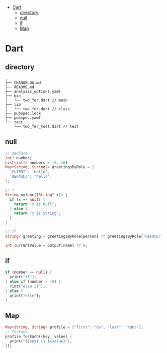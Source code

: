 - [Dart](#dart)
  - [directory](#directory)
  - [null](#null)
  - [if](#if)
  - [Map](#map)

# Dart

## directory
```
.
├── CHANGELOG.md
├── README.md
├── analysis_options.yaml
├── bin
│   └── two_fer.dart // main
├── lib
│   └── two_fer.dart // class
├── pubspec.lock
├── pubspec.yaml
└── test
    └── two_fer_test.dart // test
```

## null
```dart
// declare
int? number;
List<int?> numbers = [9, 10]
Map<String, String?> greetingsByRole = {
  'CLIENT': 'hello',
  'DEFAULT': 'hello',
};
```
```dart
// ?
String myfunc([String? x]) {
  if (x == null) {
    return "x is null";
  } else {
    return "x is String";
  }
}
```

```dart
// ??
String? greeting = greetingsByRole[person] ?? greetingsByRole["DEFAULT"];

int currentValue = output[name] ?? 0;
```


## if
```dart
if (number == null) {
  print("if");
} else if (number < 10) {
  rint("else if");
} else {
  print("else");
}
```

## Map
```dart
Map<String, String> profile = {"first": "Go", "last": "Kubo"};
// forEach
profile.forEach((key, value) {
  print("${key} is ${value}");
});
```